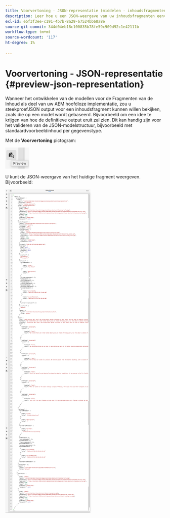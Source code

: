 ```yaml
---
title: Voorvertoning - JSON-representatie (middelen - inhoudsfragmenten)
description: Leer hoe u een JSON-weergave van uw inhoudsfragmenten eenvoudig kunt voorvertonen bij het implementeren van uw AEM oplossing zonder kop.
exl-id: e5f3f3ee-c191-4b7b-8a29-67524bb68a8e
source-git-commit: 344d04eb18c100835b78fe59c909d92c1e42111b
workflow-type: tm+mt
source-wordcount: '117'
ht-degree: 1%

---
```


# Voorvertoning - JSON-representatie {#preview-json-representation}

Wanneer het ontwikkelen van de modellen voor de Fragmenten van de Inhoud als deel van uw AEM hoofdloze implementatie, zou u steekproefJSON output voor een inhoudsfragment kunnen willen bekijken, zoals die op een model wordt gebaseerd. Bijvoorbeeld om een idee te krijgen van hoe de definitieve output eruit zal zien. Dit kan handig zijn voor het valideren van de JSON-modelstructuur, bijvoorbeeld met standaardvoorbeeldinhoud per gegevenstype.

Met de **Voorvertoning** pictogram:

![Inhoudsfragmenteditor - tabblad Voorbeeld](assets/cfm-preview-01.png)

U kunt de JSON-weergave van het huidige fragment weergeven. Bijvoorbeeld:

![Content Fragment Editor - Voorvertoning van een fragment](assets/cfm-preview-02.png)

<!--
**Copy URL** allows you to copy to clipboard the URL for either author or publish.
-->